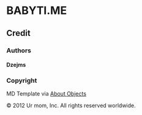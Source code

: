 # BABYTI.ME

<Simple Baby Activity Timer>

## Credit

### Authors

#### Dzejms

### Copyright

MD Template via [About Objects][1]

&copy; 2012 Ur mom, Inc. All rights reserved worldwide.

[1]: http://aboutobjects.com

[31]: https://github.com/AboutObjects/aboutobjects.github.com/raw/master/AOLogo-po-m.png
[32]: https://github.com/AboutObjects/aboutobjects.github.com/raw/master/documentupimagespacer-m.png

[50]: https://github.com/AboutObjects/aboutobjects.github.com/raw/master/shot-placeholder.png
[51]: https://github.com/AboutObjects/aboutobjects.github.com/raw/master/shot-placeholder.png